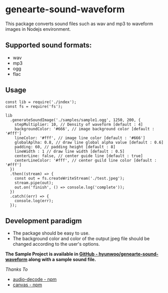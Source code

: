 # genearte-sound-waveform

This package converts sound files such as wav and mp3 to waveform images in Nodejs environment.

## Supported sound formats:

- wav
- mp3
- ogg
- flac

## Usage

```
const lib = require('./index');
const fs = require('fs');

lib
  .generateSoundImage('./samples/sample1.ogg', 1250, 200, {
    stepMultiplier: 10, // Density of waveform [default : 4]
    backgroundColor: '#666', // image background color [default : '#fff']
    lineColor: '#fff', // image line color [default : '#666']
    globalAplha: 0.8, // draw line global alpha value [default : 0.6]
    padding: 60, // padding height [default : 8]
    lineWidth : 1 // draw line width [default : 0.5]
    centerLine: false, // center guide line [default : true]
    centerLineColor: '#fff', // center guild line color [default : '#fff']
  })
  .then((stream) => {
    const out = fs.createWriteStream('./test.jpeg');
    stream.pipe(out);
    out.on('finish', () => console.log('complete'));
  })
  .catch((err) => {
    console.log(err);
  });
```

## Development paradigm

- The package should be easy to use.
- The background color and color of the output jpeg file should be changed according to the user's options.

**The Sample Project is available in [GitHub - hyunwoo/genearte-sound-waveform](https://github.com/hyunwoo/genearte-sound-waveform) along with a sample sound file.**

_Thanks To_

- [audio-decode - npm](https://www.npmjs.com/package/audio-decode)
- [canvas - npm](https://www.npmjs.com/package/canvas)
